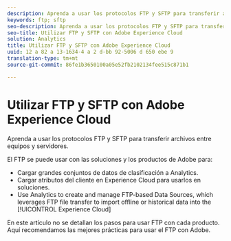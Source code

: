 ```yaml
---
description: Aprenda a usar los protocolos FTP y SFTP para transferir archivos entre equipos y servidores.
keywords: ftp; sftp
seo-description: Aprenda a usar los protocolos FTP y SFTP para transferir archivos entre equipos y servidores.
seo-title: Utilizar FTP y SFTP con Adobe Experience Cloud
solution: Analytics
title: Utilizar FTP y SFTP con Adobe Experience Cloud
uuid: 12 a 82 a 13-1634-4 a 2 d-bb 92-5006 d 650 ebe 9
translation-type: tm+mt
source-git-commit: 86fe1b3650100a05e52fb2102134fee515c871b1

---
```



# Utilizar FTP y SFTP con Adobe Experience Cloud

Aprenda a usar los protocolos FTP y SFTP para transferir archivos entre equipos y servidores.

El FTP se puede usar con las soluciones y los productos de Adobe para:

* Cargar grandes conjuntos de datos de clasificación a Analytics.
* Cargar atributos del cliente en Experience Cloud para usarlos en soluciones.
* Use Analytics to create and manage FTP-based Data Sources, which leverages FTP file transfer to import offline or historical data into the [!UICONTROL Experience Cloud]

En este artículo no se detallan los pasos para usar FTP con cada producto. Aquí recomendamos las mejores prácticas para usar el FTP con Adobe.

